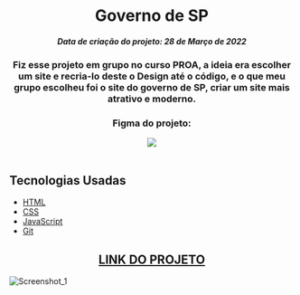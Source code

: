 <h1 align="center">
  Governo de SP
</h1>
<h5 align="center">Data de criação do projeto: 28 de Março de 2022</h5>

<h3 align="center">   
Fiz esse projeto em grupo no curso PROA, a ideia era escolher um site e recria-lo deste o Design até o código, e o que meu grupo escolheu foi o site do governo de SP,  criar um site mais atrativo e moderno.
</h3>

<div align="center">
  <h3>Figma do projeto:</h3>  
  <a href="https://www.figma.com/file/TUvfYuf24BRniMgLm97CCf/Governo-SP"><img src="https://img.shields.io/badge/figma-%23F24E1E.svg?style=for-the-badge&logo=figma&logoColor=white" target="_blank"></a>
</div>

<br />

## Tecnologias Usadas

- [HTML](https://developer.mozilla.org/pt-BR/docs/Web/HTML)
- [CSS](https://developer.mozilla.org/pt-BR/docs/Web/CSS)
- [JavaScript](https://developer.mozilla.org/pt-BR/docs/Web/JavaScript)
- [Git](https://git-scm.com/docs)

<div align="center">
  <h2><a href="https://governo-de-sp.vercel.app/">LINK DO PROJETO</a></h2>
</div>

![Screenshot_1](https://user-images.githubusercontent.com/68878579/163182896-433b4959-e8a6-4e78-9dc8-054424161773.png)
